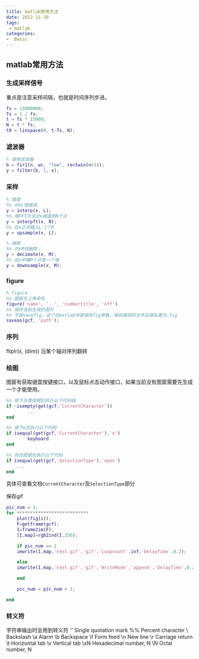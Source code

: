 ```yaml
---
title: matlab常用方法
date: 2022-11-30
tags:
 - matlab
categories:
-  Basic
---
```


## matlab常用方法

### 生成采样信号

重点是注意采样间隔，也就是时间序列步进。

```matlab
fs = 15000000;
Ts = 1 / fs;
t = Ts * 15000;
N = t * fs;
t0 = linspace(0, t-Ts, N);
```

### 滤波器

```matlab
% 调用滤波器
b = fir1(n, wc, "low", rectwin(n+1));
y = filter(b, 1, x);
```

### 采样

```matlab
% 插值
%% 对xL倍插值 
y = interp(x, L);
%% 用FFT方法对x插值到N个点
y = interpft(x, N);
%% 在x之间插入L-1个0
y = upsample(x, L);

% 抽取
%% 对xM倍抽取；
y = decimate(x, M);
%% 在x中每M个点取一个值
y = downsample(x, M);
```

### figure

```matlab
% figure
%% 图窗左上角命名
figure('name', '..', 'numbertitle', 'off')
%% 保存当前生成的图片
%% 不是savefig，这个在matlab中是保存fig参数，保存路径的文件后缀名需为.fig
saveas(gcf, 'path'); 
```

### 序列

fliplr(x, (dim)) 沿某个轴对序列翻转

### 绘图

图窗有获取键盘按键接口，以及鼠标点击动作接口，如果当前没有图窗需要先生成一个才能使用。

```matlab
%% 按下任意按键后执行以下代码段
if ~isempty(get(gcf,'CurrentCharacter'))
        ...
end

%% 按下e后执行以下代码
if isequal(get(gcf,'CurrentCharacter'),'e')
        keyboard
end

%% 双击图窗后执行以下代码
if isequal(get(gcf,'SelectionType'),'open')
    ...
end
```

具体可查看文档`CurrentCharacter`及`SelectionType`部分

保存gif

```matlab
pic_num = 1;
for ***************************
    plot(fig(i));
    F=getframe(gcf);
    I=frame2im(F);
    [I,map]=rgb2ind(I,256);

    if pic_num == 1
    imwrite(I,map,'test.gif','gif','Loopcount',inf,'DelayTime',0.2);

    else
    imwrite(I,map,'test.gif','gif','WriteMode','append','DelayTime',0.2);

    end

    pic_num = pic_num + 1;

end
```

### 转义符

字符串输出时会用到转义符
'' Single quotation mark
%% Percent character
\\ Backslash
\a Alarm
\b Backspace
\f Form feed
\n New line
\r Carriage return
\t Horizontal tab
\v Vertical tab
\xN Hexadecimal number, N
\N Octal number, N
